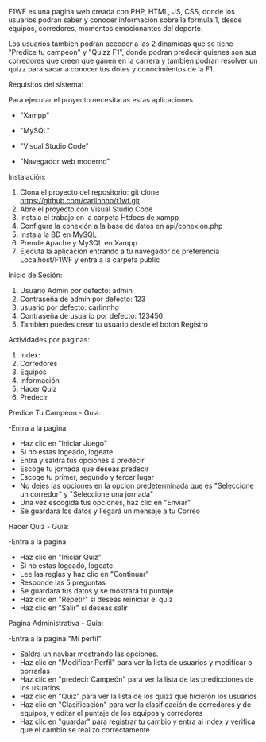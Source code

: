 F1WF es una pagina web creada con PHP, HTML, JS, CSS, donde los usuarios podran saber y conocer información sobre la formula 1, desde equipos, corredores, momentos emocionantes del deporte.

Los usuarios tambien podran acceder a las 2 dinamicas que se tiene "Predice tu campeon" y "Quizz F1", donde podran predecir quienes son sus corredores que creen que ganen en la carrera y tambien podran resolver un quizz para sacar a conocer tus dotes y conocimientos de la F1.

Requisitos del sistema:

Para ejecutar el proyecto necesitaras estas aplicaciones

  - "Xampp"

  - "MySQL"

  - "Visual Studio Code"

  - "Navegador web moderno"


Instalación:

  1. Clona el proyecto del repositorio: git clone https://github.com/carlinnho/f1wf.git
  2. Abre el proyecto con Visual Studio Code
  3. Instala el trabajo en la carpeta Htdocs de xampp
  4. Configura la conexión a la base de datos en api/conexion.php
  5. Instala la BD en MySQL
  6. Prende Apache y MySQL en Xampp
  7. Ejecuta la aplicación entrando a tu navegador de preferencia Localhost/F1WF y entra a la carpeta public

Inicio de Sesión:
  1. Usuario Admin por defecto: admin
  2. Contraseña de admin por defecto: 123
  3. usuario por defecto: carlinnho
  4. Contraseña de usuario por defecto: 123456
  5. Tambien puedes crear tu usuario desde el boton Registro

Actividades por paginas:
1. Index:
2. Corredores
3. Equipos
4. Información
5. Hacer Quiz
6. Predecir

Predice Tu Campeón - Guia:

  -Entra a la pagina

  - Haz clic en "Iniciar Juego"
  - Si no estas logeado, logeate
  - Entra y saldra tus opciones a predecir
  - Escoge tu jornada que deseas predecir
  - Escoge tu primer, segundo y tercer lugar
  - No dejes las opciones en la opcion predeterminada que es "Seleccione un corredor" y "Seleccione una jornada"
  - Una vez escogida tus opciones, haz clic en "Enviar"
  - Se guardara los datos y llegará un mensaje a tu Correo

Hacer Quiz - Guia:

  -Entra a la pagina
  - Haz clic en "Iniciar Quiz"
  - Si no estas logeado, logeate
  - Lee las reglas y haz clic en "Continuar"
  - Responde las 5 preguntas
  - Se guardara tus datos y se mostrará tu puntaje
  - Haz clic en "Repetir" si deseas reiniciar el quiz
  - Haz clic en "Salir" si deseas salir

Pagina Administrativa - Guia:

  -Entra a la pagina "Mi perfil"
  - Saldra un navbar mostrando las opciones.
  - Haz clic en "Modificar Perfil" para ver la lista de usuarios y modificar o borrarlas
  - Haz clic en "predecir Campeón" para ver la lista de las predicciones de los usuarios
  - Haz clic en "Quiz" para ver la lista de los quizz que hicieron los usuarios
  - Haz clic en "Clasificación" para ver la clasificación de corredores y de equipos, y editar el puntaje de los equipos y corredores
  - Haz clic en "guardar" para registrar tu cambio y entra al index y verifica que el cambio se realizo correctamente
    

  
